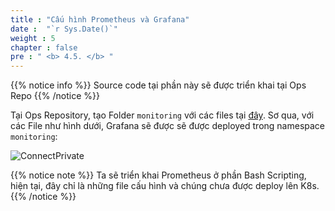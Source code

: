 ```yaml
---
title : "Cấu hình Prometheus và Grafana"
date :  "`r Sys.Date()`" 
weight : 5 
chapter : false
pre : " <b> 4.5. </b> "
---
```


{{% notice info %}}
Source code tại phần này sẽ được triển khai tại Ops Repo
{{% /notice %}}

Tại Ops Repository, tạo Folder `monitoring` với các files tại [đây](). Sơ qua, với các File như hình dưới, Grafana sẽ được sẽ được deployed trong namespace `monitoring`:

![ConnectPrivate](/images/4-cicd/4.5-prometheus-grafana/grafana.png)

{{% notice note %}}
Ta sẽ triển khai Prometheus ở phần Bash Scripting, hiện tại, đây chỉ là những file cấu hình và chúng chưa được deploy lên K8s.
{{% /notice %}}
